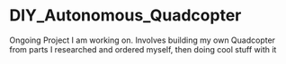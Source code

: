 # DIY_Autonomous_Quadcopter
Ongoing Project I am working on. Involves building my own Quadcopter from parts I researched and ordered myself, then doing cool stuff with it
